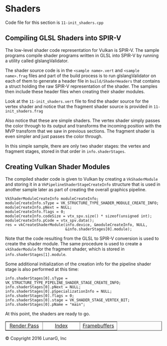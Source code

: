 # Shaders

<link href="../css/lg_stylesheet.css" rel="stylesheet"></link>

Code file for this section is `11-init_shaders.cpp`

## Compiling GLSL Shaders into SPIR-V

The low-level shader code representation for Vulkan is SPIR-V.
The sample programs compile shader programs written in GLSL
into SPIR-V by running a utility called glslangValidator.

The shader source code is in the `<sample name>.vert` and `<sample name>.frag`
files and part of the build process is to run glslangValidator on each
of them to generate a header file in `build/ShaderHeaders` that
contains a struct holding the raw SPIR-V representation of the shader.
The samples then include these header files when creating their shader modules.

Look at the `11-init_shaders.vert` file to find the shader source for the vertex
shader and notice that the fragment shader source is provided in
`11-init_shaders.frag`

Also notice that these are simple shaders.
The vertex shader simply passes the color through to its output
and transforms the incoming position with the MVP transform that
we saw in previous sections.
The fragment shader is even simpler and just passes the color through.

In this simple sample, there are only two shader stages: the vertex and fragment
stages, stored in that order in `info.shaderStages`.

## Creating Vulkan Shader Modules

The compiled shader code is given to Vulkan by creating a `VkShaderModule` and
storing it in a `VkPipelineShaderStageCreateInfo` structure that is used in another
sample later as part of creating the overall graphics pipeline.

    VkShaderModuleCreateInfo moduleCreateInfo;
    moduleCreateInfo.sType = VK_STRUCTURE_TYPE_SHADER_MODULE_CREATE_INFO;
    moduleCreateInfo.pNext = NULL;
    moduleCreateInfo.flags = 0;
    moduleCreateInfo.codeSize = vtx_spv.size() * sizeof(unsigned int);
    moduleCreateInfo.pCode = vtx_spv.data();
    res = vkCreateShaderModule(info.device, &moduleCreateInfo, NULL,
                               &info.shaderStages[0].module);

Note that the code resulting from the GLSL to SPIR-V conversion is used to
create the shader module.
The same procedure is used to create a `vkShaderModule` for the fragment
shader, which is stored in `info.shaderStages[1].module`.

Some additional initialization of the creation info for the pipeline
shader stage is also performed at this time:

    info.shaderStages[0].sType = VK_STRUCTURE_TYPE_PIPELINE_SHADER_STAGE_CREATE_INFO;
    info.shaderStages[0].pNext = NULL;
    info.shaderStages[0].pSpecializationInfo = NULL;
    info.shaderStages[0].flags = 0;
    info.shaderStages[0].stage = VK_SHADER_STAGE_VERTEX_BIT;
    info.shaderStages[0].pName = "main";

At this point, the shaders are ready to go.

<table border="1" width="100%">
    <tr>
        <td align="center" width="33%"><a href="10-init_render_pass.html" title="Prev">Render Pass</a></td>
        <td align="center" width="33%"><a href="index.html" title="Index">Index</a></td>
        <td align="center" width="33%"><a href="12-init_frame_buffers.html" title="Next">Framebuffers</a></td>
    </tr>
</table>
<footer>&copy; Copyright 2016 LunarG, Inc</footer>
